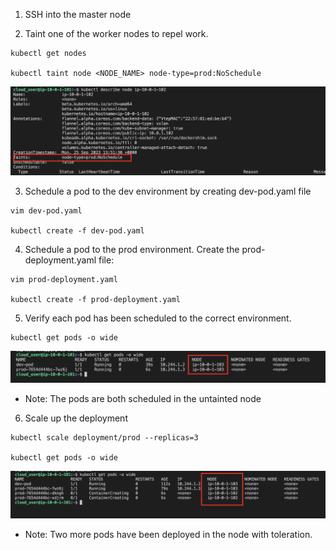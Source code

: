 1. SSH into the master node

2. Taint one of the worker nodes to repel work.
```
kubectl get nodes

kubectl taint node <NODE_NAME> node-type=prod:NoSchedule
```

![](./img/1.png)

3. Schedule a pod to the dev environment by creating dev-pod.yaml file
```
vim dev-pod.yaml

kubectl create -f dev-pod.yaml
```

4. Schedule a pod to the prod environment.
Create the prod-deployment.yaml file:
```
vim prod-deployment.yaml

kubectl create -f prod-deployment.yaml
```

5. Verify each pod has been scheduled to the correct environment.
```
kubectl get pods -o wide
```

![](./img/2.png)

* Note: The pods are both scheduled in the untainted node

6. Scale up the deployment
```
kubectl scale deployment/prod --replicas=3

kubectl get pods -o wide
```

![](./img/3.png)

* Note: Two more pods have been deployed in the node with toleration.